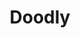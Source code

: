 ---
description: 照片上添加卡通画。这样的应用小编推荐了很多，因为小编无法揣测喜欢添加卡通画人的心态，只能看上去差不多的全推荐了。
layout: post
results:
- primaryGenreName: Photo & Video
  version: '1.0.1'
  trackViewUrl: https://itunes.apple.com/cn/app/doodly/id718829745?mt=8&uo=4
  artworkUrl100: http://a1816.phobos.apple.com/us/r30/Purple/v4/89/6d/89/896d89fb-c979-3655-5b5a-403f18b84429/mzl.qrfzlvpl.png
  artworkUrl60: http://a431.phobos.apple.com/us/r30/Purple/v4/a1/13/cc/a113ccca-7c7c-1e0a-4ed5-123e23bb8210/AppIcon57x57.png
  userRatingCountForCurrentVersion: 7
  sellerName: Peta Vision
  supportedDevices:
  - iPadWifi
  - iPadMini
  - iPadMini4G
  - iPodTouchFifthGen
  - iPhone5c
  - iPhone5
  - iPadFourthGen4G
  - iPodTouchThirdGen
  - iPad3G
  - iPodTouchourthGen
  - iPadThirdGen
  - iPhone4S
  - iPad2Wifi
  - iPhone-3GS
  - iPad23G
  - iPadThirdGen4G
  - iPhone4
  - iPhone5s
  - iPadFourthGen
  genres:
  - 摄影与录像
  - 娱乐
  trackName: Doodly
  description: 'Doodly is a great way to instantly decorate and liven up your

    pictures. Create fun and silly doodles of your own, or choose from any

    of our doodles, effects, and filters. Artistic or not, Doodly

    is sure to add a playful touch to any picture.


    Features:

    Create and save your own doodles!

    Easily adjust and crop photos

    Comes with over 100 original, pre-drawn doodles

    A huge variety of colors

    18 amazing filters

    Unique blends to upgrade your pictures

    Share instantly



    Instructions:

    1. Take or choose a photo

    2. Draw a doodle using any of the amazing available colors

    3. Save your doodles for later, or use them in your picture

    4. Choose from our collection of pre-drawn doodles

    5. Add a filter or blend for cool effects

    6. Share!


    Don''t forget to follow us:

    Facebook: facebook.com/Petavision

    Instagram: Petavision

    Twitter: Petavision


    Have some feedback? Contact us:

    info@peta-vision.com'
  price: 12
  trackId: 718829745
  releaseDate: '2013-10-12T01:52:03Z'
  screenshotUrls:
  - http://a3.mzstatic.com/us/r30/Purple/v4/c1/3c/7a/c13c7a6f-44ed-8dd6-01aa-7fbcd2e18037/screen1136x1136.jpeg
  - http://a4.mzstatic.com/us/r30/Purple6/v4/99/8b/af/998bafff-fd4d-d662-a634-c666dbe05ecf/screen1136x1136.jpeg
  - http://a1.mzstatic.com/us/r30/Purple/v4/ee/e7/f4/eee7f440-c1c4-7c8a-2854-b81046b3e869/screen1136x1136.jpeg
  - http://a2.mzstatic.com/us/r30/Purple4/v4/98/23/29/982329e0-8b1e-8956-68df-e26255e17681/screen1136x1136.jpeg
  - http://a3.mzstatic.com/us/r30/Purple4/v4/eb/35/87/eb3587c8-bddf-b268-f6e2-69b8b7b55ce4/screen1136x1136.jpeg
  artistViewUrl: https://itunes.apple.com/cn/artist/peta-vision/id401432180?uo=4
  primaryGenreId: 6008
  userRatingCount: 7
  averageUserRatingForCurrentVersion: 5
  kind: software
  fileSizeBytes: '38835803'
  bundleId: com.peta-vision.Doodly
  releaseNotes: '1. Minor bug fixed.

    2. Memory issue fixed'
  sellerUrl: http://www.peta-vision.com
  artistName: Peta Vision
  trackCensoredName: Doodly
  isGameCenterEnabled: false
  contentAdvisoryRating: 4+
  languageCodesISO2A:
  - EN
  trackContentRating: 4+
  features:
  - iosUniversal
  averageUserRating: 5
  wrapperType: software
  artworkUrl512: http://a1816.phobos.apple.com/us/r30/Purple/v4/89/6d/89/896d89fb-c979-3655-5b5a-403f18b84429/mzl.qrfzlvpl.png
  formattedPrice: ¥12.00
  artistId: 401432180
  genreIds:
  - '6008'
  - '6016'
  currency: CNY
  ipadScreenshotUrls:
  - http://a2.mzstatic.com/us/r30/Purple6/v4/88/e2/15/88e21592-f41a-1648-18c1-7f1d5bc58806/screen480x480.jpeg
  - http://a2.mzstatic.com/us/r30/Purple4/v4/cc/f2/80/ccf280eb-dfbd-837f-1bab-178db807adaf/screen480x480.jpeg
  - http://a4.mzstatic.com/us/r30/Purple6/v4/3d/dc/60/3ddc60d4-b383-0a8f-e198-325b3ef41415/screen480x480.jpeg
  - http://a4.mzstatic.com/us/r30/Purple6/v4/2d/ff/18/2dff1896-495e-3ab5-f5a7-eeb14def5b67/screen480x480.jpeg
  - http://a1.mzstatic.com/us/r30/Purple/v4/f5/ab/1a/f5ab1ab7-b23f-7eb4-b0d9-15f4ace88a82/screen480x480.jpeg
category: 摄影与录像
tags: tag1
resultCount: 1
title: Doodly

---